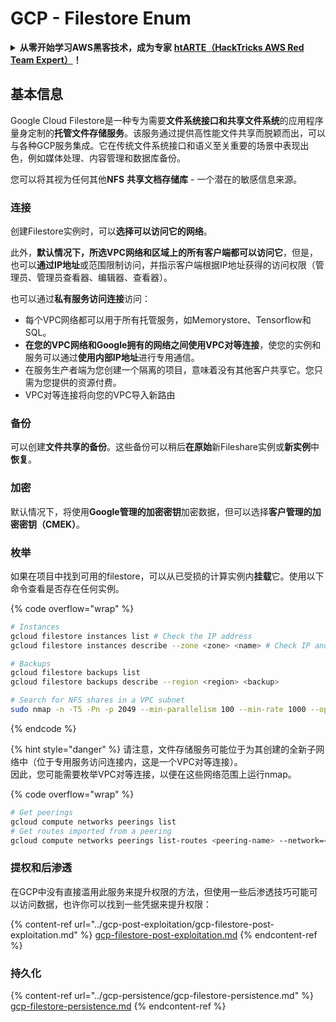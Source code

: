 # GCP - Filestore Enum

<details>

<summary><strong>从零开始学习AWS黑客技术，成为专家</strong> <a href="https://training.hacktricks.xyz/courses/arte"><strong>htARTE（HackTricks AWS Red Team Expert）</strong></a><strong>！</strong></summary>

支持HackTricks的其他方式：

* 如果您想看到您的**公司在HackTricks中做广告**或**下载PDF格式的HackTricks**，请查看[**订阅计划**](https://github.com/sponsors/carlospolop)!
* 获取[**官方PEASS & HackTricks周边产品**](https://peass.creator-spring.com)
* 探索[**PEASS家族**](https://opensea.io/collection/the-peass-family)，我们独家的[**NFTs**](https://opensea.io/collection/the-peass-family)收藏品
* **加入** 💬 [**Discord群**](https://discord.gg/hRep4RUj7f) 或 [**电报群**](https://t.me/peass) 或 **关注**我的**Twitter** 🐦 [**@carlospolopm**](https://twitter.com/carlospolopm)**。**
* 通过向[**HackTricks**](https://github.com/carlospolop/hacktricks)和[**HackTricks Cloud**](https://github.com/carlospolop/hacktricks-cloud) github仓库提交PR来分享您的黑客技巧。

</details>

## 基本信息

Google Cloud Filestore是一种专为需要**文件系统接口和共享文件系统**的应用程序量身定制的**托管文件存储服务**。该服务通过提供高性能文件共享而脱颖而出，可以与各种GCP服务集成。它在传统文件系统接口和语义至关重要的场景中表现出色，例如媒体处理、内容管理和数据库备份。

您可以将其视为任何其他**NFS** **共享文档存储库** - 一个潜在的敏感信息来源。

### 连接

创建Filestore实例时，可以**选择可以访问它的网络**。

此外，**默认情况下，所选VPC网络和区域上的所有客户端都可以访问它**，但是，也可以**通过IP地址**或范围限制访问，并指示客户端根据IP地址获得的访问权限（管理员、管理员查看器、编辑器、查看器）。

也可以通过**私有服务访问连接**访问：

* 每个VPC网络都可以用于所有托管服务，如Memorystore、Tensorflow和SQL。
* **在您的VPC网络和Google拥有的网络之间使用VPC对等连接**，使您的实例和服务可以通过**使用内部IP地址**进行专用通信。
* 在服务生产者端为您创建一个隔离的项目，意味着没有其他客户共享它。您只需为您提供的资源付费。
* VPC对等连接将向您的VPC导入新路由

### 备份

可以创建**文件共享的备份**。这些备份可以稍后**在原始**新Fileshare实例或**新实例**中**恢复**。

### 加密

默认情况下，将使用**Google管理的加密密钥**加密数据，但可以选择**客户管理的加密密钥（CMEK）**。

### 枚举

如果在项目中找到可用的filestore，可以从已受损的计算实例内**挂载**它。使用以下命令查看是否存在任何实例。

{% code overflow="wrap" %}
```bash
# Instances
gcloud filestore instances list # Check the IP address
gcloud filestore instances describe --zone <zone> <name> # Check IP and access restrictions

# Backups
gcloud filestore backups list
gcloud filestore backups describe --region <region> <backup>

# Search for NFS shares in a VPC subnet
sudo nmap -n -T5 -Pn -p 2049 --min-parallelism 100 --min-rate 1000 --open 10.99.160.2/20
```
{% endcode %}

{% hint style="danger" %}
请注意，文件存储服务可能位于为其创建的全新子网络中（位于专用服务访问连接内，这是一个VPC对等连接）。\
因此，您可能需要枚举VPC对等连接，以便在这些网络范围上运行nmap。

{% code overflow="wrap" %}
```bash
# Get peerings
gcloud compute networks peerings list
# Get routes imported from a peering
gcloud compute networks peerings list-routes <peering-name> --network=<network-name> --region=<region> --direction=INCOMING
```
### 提权和后渗透

在GCP中没有直接滥用此服务来提升权限的方法，但使用一些后渗透技巧可能可以访问数据，也许你可以找到一些凭据来提升权限：

{% content-ref url="../gcp-post-exploitation/gcp-filestore-post-exploitation.md" %}
[gcp-filestore-post-exploitation.md](../gcp-post-exploitation/gcp-filestore-post-exploitation.md)
{% endcontent-ref %}

### 持久化

{% content-ref url="../gcp-persistence/gcp-filestore-persistence.md" %}
[gcp-filestore-persistence.md](../gcp-persistence/gcp-filestore-persistence.md)
{% endcontent-ref %}
